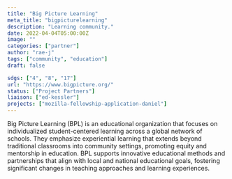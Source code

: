 ```yaml
---
title: "Big Picture Learning"
meta_title: "bigpicturelearning"
description: "Learning community."
date: 2022-04-04T05:00:00Z
image: ""
categories: ["partner"]
author: "rae-j"
tags: ["community", "education"]
draft: false

sdgs: ["4", "8", "17"]
url: "https://www.bigpicture.org/"
status: ["Project Partners"]
liaison: ["ed-kessler"]
projects: ["mozilla-fellowship-application-daniel"]
---
```


Big Picture Learning (BPL) is an educational organization that focuses on individualized student-centered learning across a global network of schools. They emphasize experiential learning that extends beyond traditional classrooms into community settings, promoting equity and mentorship in education. BPL supports innovative educational methods and partnerships that align with local and national educational goals, fostering significant changes in teaching approaches and learning experiences.
